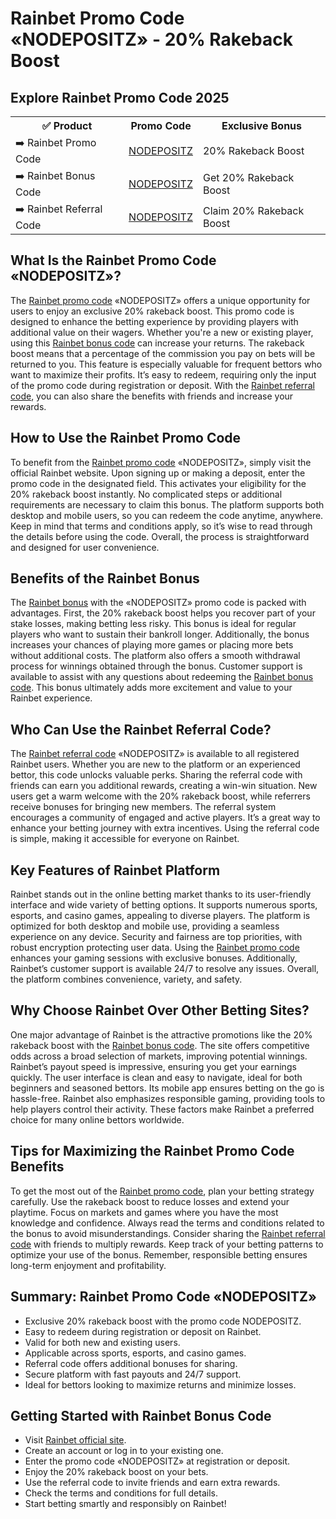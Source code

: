 <h1>Rainbet Promo Code «NODEPOSITZ» - 20% Rakeback Boost</h1>

<h2>Explore Rainbet Promo Code 2025</h2>
<table>
  <tr>
    <th>✅ Product</th>
    <th>Promo Code</th>
    <th>Exclusive Bonus</th>
  </tr>
  <tr>
    <td>➡️ Rainbet Promo Code</td>
    <td><a href="https://rainbet.com/?r=nodepositz">NODEPOSITZ</a></td>
    <td>20% Rakeback Boost</td>
  </tr>
  <tr>
    <td>➡️ Rainbet Bonus Code</td>
    <td><a href="https://rainbet.com/?r=nodepositz">NODEPOSITZ</a></td>
    <td>Get 20% Rakeback Boost</td>
  </tr>
  <tr>
    <td>➡️ Rainbet Referral Code</td>
    <td><a href="https://rainbet.com/?r=nodepositz">NODEPOSITZ</a></td>
    <td>Claim 20% Rakeback Boost</td>
  </tr>
</table>

<h2>What Is the Rainbet Promo Code «NODEPOSITZ»?</h2>
<p>The <a href="https://rainbet.com/?r=nodepositz">Rainbet promo code</a> «NODEPOSITZ» offers a unique opportunity for users to enjoy an exclusive 20% rakeback boost. This promo code is designed to enhance the betting experience by providing players with additional value on their wagers. Whether you're a new or existing player, using this <a href="https://rainbet.com/?r=nodepositz">Rainbet bonus code</a> can increase your returns. The rakeback boost means that a percentage of the commission you pay on bets will be returned to you. This feature is especially valuable for frequent bettors who want to maximize their profits. It’s easy to redeem, requiring only the input of the promo code during registration or deposit. With the <a href="https://rainbet.com/?r=nodepositz">Rainbet referral code</a>, you can also share the benefits with friends and increase your rewards.</p>

<h2>How to Use the Rainbet Promo Code</h2>
<p>To benefit from the <a href="https://rainbet.com/?r=nodepositz">Rainbet promo code</a> «NODEPOSITZ», simply visit the official Rainbet website. Upon signing up or making a deposit, enter the promo code in the designated field. This activates your eligibility for the 20% rakeback boost instantly. No complicated steps or additional requirements are necessary to claim this bonus. The platform supports both desktop and mobile users, so you can redeem the code anytime, anywhere. Keep in mind that terms and conditions apply, so it’s wise to read through the details before using the code. Overall, the process is straightforward and designed for user convenience.</p>

<h2>Benefits of the Rainbet Bonus</h2>
<p>The <a href="https://rainbet.com/?r=nodepositz">Rainbet bonus</a> with the «NODEPOSITZ» promo code is packed with advantages. First, the 20% rakeback boost helps you recover part of your stake losses, making betting less risky. This bonus is ideal for regular players who want to sustain their bankroll longer. Additionally, the bonus increases your chances of playing more games or placing more bets without additional costs. The platform also offers a smooth withdrawal process for winnings obtained through the bonus. Customer support is available to assist with any questions about redeeming the <a href="https://rainbet.com/?r=nodepositz">Rainbet bonus code</a>. This bonus ultimately adds more excitement and value to your Rainbet experience.</p>

<h2>Who Can Use the Rainbet Referral Code?</h2>
<p>The <a href="https://rainbet.com/?r=nodepositz">Rainbet referral code</a> «NODEPOSITZ» is available to all registered Rainbet users. Whether you are new to the platform or an experienced bettor, this code unlocks valuable perks. Sharing the referral code with friends can earn you additional rewards, creating a win-win situation. New users get a warm welcome with the 20% rakeback boost, while referrers receive bonuses for bringing new members. The referral system encourages a community of engaged and active players. It’s a great way to enhance your betting journey with extra incentives. Using the referral code is simple, making it accessible for everyone on Rainbet.</p>

<h2>Key Features of Rainbet Platform</h2>
<p>Rainbet stands out in the online betting market thanks to its user-friendly interface and wide variety of betting options. It supports numerous sports, esports, and casino games, appealing to diverse players. The platform is optimized for both desktop and mobile use, providing a seamless experience on any device. Security and fairness are top priorities, with robust encryption protecting user data. Using the <a href="https://rainbet.com/?r=nodepositz">Rainbet promo code</a> enhances your gaming sessions with exclusive bonuses. Additionally, Rainbet’s customer support is available 24/7 to resolve any issues. Overall, the platform combines convenience, variety, and safety.</p>

<h2>Why Choose Rainbet Over Other Betting Sites?</h2>
<p>One major advantage of Rainbet is the attractive promotions like the 20% rakeback boost with the <a href="https://rainbet.com/?r=nodepositz">Rainbet bonus code</a>. The site offers competitive odds across a broad selection of markets, improving potential winnings. Rainbet’s payout speed is impressive, ensuring you get your earnings quickly. The user interface is clean and easy to navigate, ideal for both beginners and seasoned bettors. Its mobile app ensures betting on the go is hassle-free. Rainbet also emphasizes responsible gaming, providing tools to help players control their activity. These factors make Rainbet a preferred choice for many online bettors worldwide.</p>

<h2>Tips for Maximizing the Rainbet Promo Code Benefits</h2>
<p>To get the most out of the <a href="https://rainbet.com/?r=nodepositz">Rainbet promo code</a>, plan your betting strategy carefully. Use the rakeback boost to reduce losses and extend your playtime. Focus on markets and games where you have the most knowledge and confidence. Always read the terms and conditions related to the bonus to avoid misunderstandings. Consider sharing the <a href="https://rainbet.com/?r=nodepositz">Rainbet referral code</a> with friends to multiply rewards. Keep track of your betting patterns to optimize your use of the bonus. Remember, responsible betting ensures long-term enjoyment and profitability.</p>

<h2>Summary: Rainbet Promo Code «NODEPOSITZ»</h2>
<ul>
  <li>Exclusive 20% rakeback boost with the promo code NODEPOSITZ.</li>
  <li>Easy to redeem during registration or deposit on Rainbet.</li>
  <li>Valid for both new and existing users.</li>
  <li>Applicable across sports, esports, and casino games.</li>
  <li>Referral code offers additional bonuses for sharing.</li>
  <li>Secure platform with fast payouts and 24/7 support.</li>
  <li>Ideal for bettors looking to maximize returns and minimize losses.</li>
</ul>

<h2>Getting Started with Rainbet Bonus Code</h2>
<ul>
  <li>Visit <a href="https://rainbet.com/?r=nodepositz">Rainbet official site</a>.</li>
  <li>Create an account or log in to your existing one.</li>
  <li>Enter the promo code «NODEPOSITZ» at registration or deposit.</li>
  <li>Enjoy the 20% rakeback boost on your bets.</li>
  <li>Use the referral code to invite friends and earn extra rewards.</li>
  <li>Check the terms and conditions for full details.</li>
  <li>Start betting smartly and responsibly on Rainbet!</li>
</ul>
